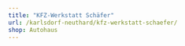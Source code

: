 ```yaml
---
title: "KFZ-Werkstatt Schäfer"
url: /karlsdorf-neuthard/kfz-werkstatt-schaefer/
shop: Autohaus
---
```

